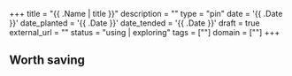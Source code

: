 +++
title = "{{ .Name | title }}"
description = ""
type = "pin"
date = '{{ .Date }}'
date_planted = '{{ .Date }}'
date_tended = '{{ .Date }}'
draft = true
external_url = ""
status = "using | exploring"
tags = [""]
domain = [""]
+++

## Worth saving
